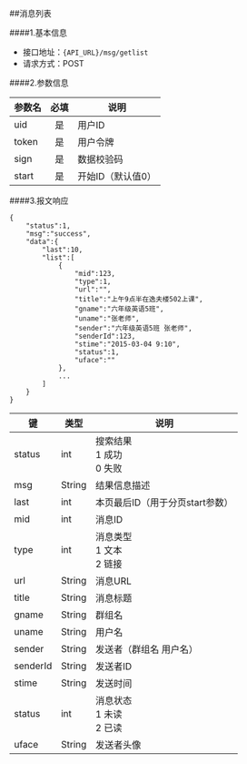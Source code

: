 ##消息列表

####1.基本信息
- 接口地址：`{API_URL}/msg/getlist`
- 请求方式：POST

####2.参数信息  

| 参数名    | 必填      | 说明      |
| -------   |:-------:  |-----------|
| uid       | 是        | 用户ID    |
| token     | 是        | 用户令牌  |
| sign      | 是        | 数据校验码|
| start     | 是        | 开始ID（默认值0）    |

####3.报文响应

```
{
	"status":1,
	"msg":"success",
	"data":{
		"last":10,
		"list":[
			{
				"mid":123,
				"type":1,
				"url":"",
				"title":"上午9点半在逸夫楼502上课",
				"gname":"六年级英语5班",
				"uname":"张老师",
				"sender":"六年级英语5班 张老师",
				"senderId":123,
				"stime":"2015-03-04 9:10",
				"status":1,
				"uface":""
			},
			...
		]
	}
}
```

|键      |类型  |说明  |
|--------|------|------|
|status  |int   |搜索结果<br>1 成功<br>0 失败|
|msg     |String|结果信息描述|
|last    |int   |本页最后ID（用于分页start参数）|
|mid     |int   |消息ID|
|type    |int   |消息类型<br>1 文本<br>2 链接|
|url     |String|消息URL|
|title   |String|消息标题|
|gname   |String|群组名|
|uname   |String|用户名|
|sender  |String|发送者（群组名 用户名）|
|senderId|String|发送者ID|
|stime   |String|发送时间|
|status  |int   |消息状态<br>1 未读<br>2 已读|
|uface   |String|发送者头像|
